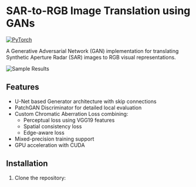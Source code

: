 # SAR-to-RGB Image Translation using GANs

[![PyTorch](https://img.shields.io/badge/PyTorch-%23EE4C2C.svg?logo=PyTorch&logoColor=white)](https://pytorch.org)

A Generative Adversarial Network (GAN) implementation for translating Synthetic Aperture Radar (SAR) images to RGB visual representations.

![Sample Results](samples/comparison.png)

## Features

- U-Net based Generator architecture with skip connections
- PatchGAN Discriminator for detailed local evaluation
- Custom Chromatic Aberration Loss combining:
  - Perceptual loss using VGG19 features
  - Spatial consistency loss
  - Edge-aware loss
- Mixed-precision training support
- GPU acceleration with CUDA

## Installation

1. Clone the repository:
